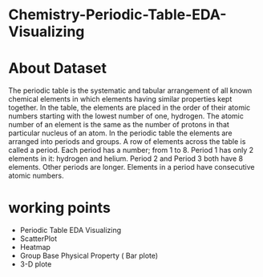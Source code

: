 # Chemistry-Periodic-Table-EDA-Visualizing
# About Dataset
The periodic table is the systematic and tabular arrangement of all known chemical elements in which elements having similar properties kept together. In the table, the elements are placed in the order of their atomic numbers starting with the lowest number of one, hydrogen. The atomic number of an element is the same as the number of protons in that particular nucleus of an atom. In the periodic table the elements are arranged into periods and groups. A row of elements across the table is called a period. Each period has a number; from 1 to 8. Period 1 has only 2 elements in it: hydrogen and helium. Period 2 and Period 3 both have 8 elements. Other periods are longer. Elements in a period have consecutive atomic numbers.
# working points
* Periodic Table EDA Visualizing
* ScatterPlot
* Heatmap
* Group Base Physical Property ( Bar plote)
* 3-D plote



